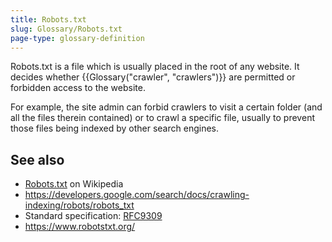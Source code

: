 ```yaml
---
title: Robots.txt
slug: Glossary/Robots.txt
page-type: glossary-definition
---
```




Robots.txt is a file which is usually placed in the root of any website. It decides whether {{Glossary("crawler", "crawlers")}} are permitted or forbidden access to the website.

For example, the site admin can forbid crawlers to visit a certain folder (and all the files therein contained) or to crawl a specific file, usually to prevent those files being indexed by other search engines.

## See also

- [Robots.txt](https://en.wikipedia.org/wiki/Robots.txt) on Wikipedia
- <https://developers.google.com/search/docs/crawling-indexing/robots/robots_txt>
- Standard specification: [RFC9309](https://www.rfc-editor.org/rfc/rfc9309.html)
- <https://www.robotstxt.org/>
